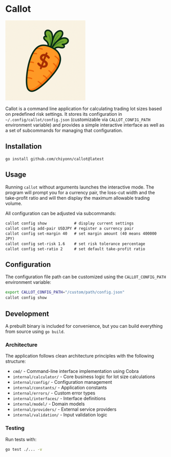 # Callot

<img src="docs/callot.png" alt="callot overview" width="250" />

Callot is a command line application for calculating trading lot sizes based on
predefined risk settings. It stores its configuration in
`~/.config/callot/config.json` (customizable via `CALLOT_CONFIG_PATH` environment variable) 
and provides a simple interactive interface as well as a set of subcommands for 
managing that configuration.

## Installation

```
go install github.com/chiyonn/callot@latest
```

## Usage

Running `callot` without arguments launches the interactive mode. The program
will prompt you for a currency pair, the loss-cut width and the take-profit
ratio and will then display the maximum allowable trading volume.

All configuration can be adjusted via subcommands:

```
callot config show            # display current settings
callot config add-pair USDJPY # register a currency pair
callot config set-margin 40   # set margin amount (40 means 400000 JPY)
callot config set-risk 1.6    # set risk tolerance percentage
callot config set-ratio 2     # set default take-profit ratio
```

## Configuration

The configuration file path can be customized using the `CALLOT_CONFIG_PATH` environment variable:

```bash
export CALLOT_CONFIG_PATH="/custom/path/config.json"
callot config show
```

## Development

A prebuilt binary is included for convenience, but you can build everything from
source using `go build`.

### Architecture

The application follows clean architecture principles with the following structure:

- `cmd/` - Command-line interface implementation using Cobra
- `internal/calculator/` - Core business logic for lot size calculations
- `internal/config/` - Configuration management
- `internal/constants/` - Application constants
- `internal/errors/` - Custom error types
- `internal/interfaces/` - Interface definitions
- `internal/model/` - Domain models
- `internal/providers/` - External service providers
- `internal/validation/` - Input validation logic

### Testing

Run tests with:

```bash
go test ./... -v
```
